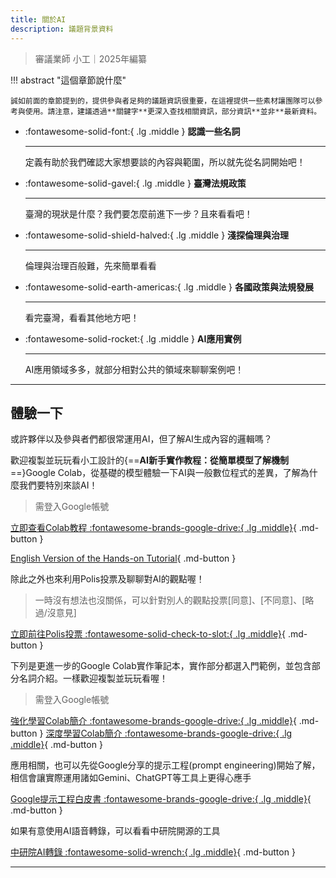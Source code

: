 ```yaml
---
title: 關於AI
description: 議題背景資料
---
```


> 審議業師 小工｜2025年編纂

!!! abstract "這個章節說什麼"

	誠如前面的章節提到的，提供參與者足夠的議題資訊很重要，在這裡提供一些素材讓團隊可以參考與使用。請注意，建議透過**關鍵字**更深入查找相關資訊，部分資訊**並非**最新資料。

<div class="grid cards" markdown>

-   :fontawesome-solid-font:{ .lg .middle } __認識一些名詞__

    ---

    定義有助於我們確認大家想要談的內容與範圍，所以就先從名詞開始吧！

-   :fontawesome-solid-gavel:{ .lg .middle } __臺灣法規政策__

    ---

    臺灣的現狀是什麼？我們要怎麼前進下一步？且來看看吧！


-   :fontawesome-solid-shield-halved:{ .lg .middle } __淺探倫理與治理__

    ---

    倫理與治理百般難，先來簡單看看


-   :fontawesome-solid-earth-americas:{ .lg .middle } __各國政策與法規發展__

    ---

    看完臺灣，看看其他地方吧！

-   :fontawesome-solid-rocket:{ .lg .middle } __AI應用實例__

    ---

    AI應用領域多多，就部分相對公共的領域來聊聊案例吧！   


</div>

---

## 體驗一下

或許夥伴以及參與者們都很常運用AI，但了解AI生成內容的邏輯嗎？

歡迎複製並玩玩看小工設計的{==**AI新手實作教程：從簡單模型了解機制**==}Google Colab，從基礎的模型體驗一下AI與一般數位程式的差異，了解為什麼我們要特別來談AI！

> 需登入Google帳號

[ 立即查看Colab教程 :fontawesome-brands-google-drive:{ .lg .middle}](https://kctseng.pse.is/7fz8gf){ .md-button }

[ English Version of the Hands-on Tutorial](https://kctseng.pse.is/7fz8ef){ .md-button }


除此之外也來利用Polis投票及聊聊對AI的觀點喔！
> 一時沒有想法也沒關係，可以針對別人的觀點投票[同意]、[不同意]、[略過/沒意見]

[ 立即前往Polis投票 :fontawesome-solid-check-to-slot:{ .lg .middle}](https://polis.tw/94bmcrr85s){ .md-button }


下列是更進一步的Google Colab實作筆記本，實作部分都選入門範例，並包含部分名詞介紹。一樣歡迎複製並玩玩看喔！

> 需登入Google帳號

[ 強化學習Colab簡介 :fontawesome-brands-google-drive:{ .lg .middle}](https://colab.research.google.com/drive/1RlW5L1guBFM7Mleh4FzurxltAig3A2Tl?usp=sharing){ .md-button }
[ 深度學習Colab簡介 :fontawesome-brands-google-drive:{ .lg .middle}](https://colab.research.google.com/drive/14oiBs7ugcn0zHpHE6eqZqYenoMmvxb-D?usp=sharing){ .md-button }


應用相關，也可以先從Google分享的提示工程(prompt engineering)開始了解，相信會讓實際運用諸如Gemini、ChatGPT等工具上更得心應手

[ Google提示工程白皮書 :fontawesome-brands-google-drive:{ .lg .middle}](https://drive.google.com/file/d/1AbaBYbEa_EbPelsT40-vj64L-2IwUJHy/view?usp=sharing){ .md-button }


如果有意使用AI語音轉錄，可以看看中研院開源的工具

[ 中研院AI轉錄 :fontawesome-solid-wrench:{ .lg .middle}](https://github.com/AS-AIGC/TranscriptHub){ .md-button }

---
[^1]: 關於專案內容以官方最新公告為準


